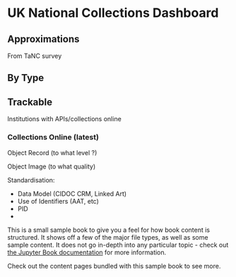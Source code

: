 # UK National Collections Dashboard

## Approximations

From TaNC survey

## By Type

## Trackable

Institutions with APIs/collections online

### Collections Online (latest)

Object Record (to what level ?)

Object Image (to what quality)

Standardisation:

  - Data Model (CIDOC CRM, Linked Art)
  - Use of Identifiers (AAT, etc)
  - PID
  - 



This is a small sample book to give you a feel for how book content is
structured.
It shows off a few of the major file types, as well as some sample content.
It does not go in-depth into any particular topic - check out [the Jupyter Book documentation](https://jupyterbook.org) for more information.

Check out the content pages bundled with this sample book to see more.

```{tableofcontents}
```
